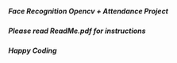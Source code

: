 ##### Face Recognition Opencv + Attendance Project
##### Please read ReadMe.pdf for instructions
##### Happy Coding
##### 
##### 
